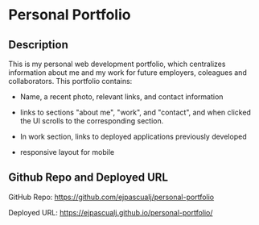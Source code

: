 # Personal Portfolio
## Description

This is my personal web development portfolio, which centralizes information about me and my work for future employers, coleagues and collaborators. This portfolio contains:

* Name, a recent photo, relevant links, and contact information

* links to sections "about me", "work", and "contact", and when clicked the UI scrolls to the corresponding section.

* In work section, links to deployed applications previously developed

* responsive layout for mobile

## Github Repo and Deployed URL

GitHub Repo: https://github.com/ejpascualj/personal-portfolio

Deployed URL: https://ejpascualj.github.io/personal-portfolio/